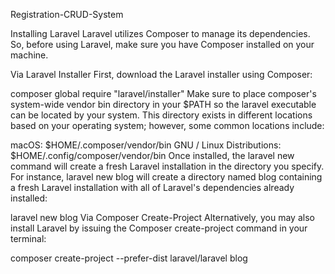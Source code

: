Registration-CRUD-System

Installing Laravel
Laravel utilizes Composer to manage its dependencies. So, before using Laravel, make sure you have Composer installed on your machine.

Via Laravel Installer
First, download the Laravel installer using Composer:

composer global require "laravel/installer"
Make sure to place composer's system-wide vendor bin directory in your $PATH so the laravel executable can be located by your system. This directory exists in different locations based on your operating system; however, some common locations include:

macOS: $HOME/.composer/vendor/bin
GNU / Linux Distributions: $HOME/.config/composer/vendor/bin
Once installed, the laravel new command will create a fresh Laravel installation in the directory you specify. For instance, laravel new blog will create a directory named blog containing a fresh Laravel installation with all of Laravel's dependencies already installed:

laravel new blog
Via Composer Create-Project
Alternatively, you may also install Laravel by issuing the Composer create-project command in your terminal:

composer create-project --prefer-dist laravel/laravel blog
